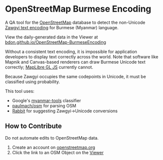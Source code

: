 # OpenStreetMap Burmese Encoding

A QA tool for the [OpenStreetMap](http://openstreetmap.org) database to detect the non-Unicode [Zawgyi text encoding](https://en.wikipedia.org/wiki/Zawgyi_font) for Burmese (Myanmar) language.

View the daily-generated data in the Viewer at [bdon.github.io/OpenStreetMap-BurmeseEncoding](https://bdon.github.io/OpenStreetMap-BurmeseEncoding)

Without a consistent text encoding, it is impossible for application developers to display text correctly across the world. Note that software like Mapnik and Canvas-based renderers can draw Burmese Unicode text correctly; [MapLibre GL JS](https://github.com/wipfli/about-text-rendering-in-maplibre) currently cannot.

Because Zawgyi occupies the same codepoints in Unicode, it must be classified using probability.

This tool uses:

* Google's [myanmar-tools](https://github.com/google/myanmar-tools) classifier
* [paulmach/osm](https://github.com/paulmach/osm) for parsing OSM
* [Rabbit](https://github.com/Rabbit-Converter/Rabbit-Go) for suggesting Zawgyi->Unicode conversions
  
## How to Contribute

Do not automate edits to OpenStreetMap data.

1. Create an account on [openstreetmap.org](http://openstreetmap.org)
2. Click the link to an OSM Object on the [Viewer](https://bdon.github.io/OpenStreetMap-BurmeseEncoding)
   
